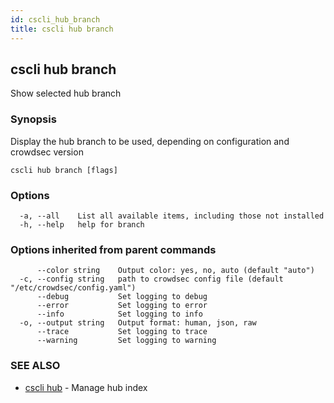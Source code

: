 ```yaml
---
id: cscli_hub_branch
title: cscli hub branch
---
```

## cscli hub branch

Show selected hub branch

### Synopsis

Display the hub branch to be used, depending on configuration and crowdsec version

```
cscli hub branch [flags]
```

### Options

```
  -a, --all    List all available items, including those not installed
  -h, --help   help for branch
```

### Options inherited from parent commands

```
      --color string    Output color: yes, no, auto (default "auto")
  -c, --config string   path to crowdsec config file (default "/etc/crowdsec/config.yaml")
      --debug           Set logging to debug
      --error           Set logging to error
      --info            Set logging to info
  -o, --output string   Output format: human, json, raw
      --trace           Set logging to trace
      --warning         Set logging to warning
```

### SEE ALSO

* [cscli hub](/cscli/cscli_hub.md)	 - Manage hub index

